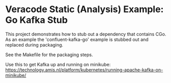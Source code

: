 # Veracode Static (Analysis) Example: Go Kafka Stub

This project demonstrates how to stub out a dependency that contains CGo.
As an example the 'confluent-kafka-go' example is stubbed out and replaced during packaging.

See the Makefile for the packaging steps.

Use this to get Kafka up and running on minikube: https://technology.amis.nl/platform/kubernetes/running-apache-kafka-on-minikube/
